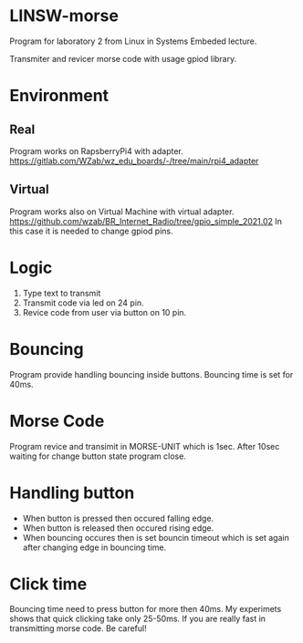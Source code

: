 # LINSW-morse
Program for laboratory 2 from Linux in Systems Embeded lecture.

Transmiter and revicer morse code with usage gpiod library.

# Environment
## Real
Program works on RapsberryPi4 with adapter.
https://gitlab.com/WZab/wz_edu_boards/-/tree/main/rpi4_adapter

## Virtual
Program works also on Virtual Machine with virtual adapter.
https://github.com/wzab/BR_Internet_Radio/tree/gpio_simple_2021.02
In this case it is needed to change gpiod pins.

# Logic
1. Type text to transmit
2. Transmit code via led on 24 pin.
3. Revice code from user via button on 10 pin.

# Bouncing
Program provide handling bouncing inside buttons. Bouncing time is set for 40ms.

# Morse Code
Program revice and transimit in MORSE-UNIT which is 1sec.
After 10sec waiting for change button state program close.

# Handling button
- When button is pressed then occured falling edge.
- When button is released then occured rising edge.
- When bouncing occures then is set bouncin timeout which is set again after changing edge in bouncing time.

# Click time
Bouncing time need to press button for more then 40ms. My experimets shows that quick clicking take only 25-50ms.
If you are really fast in transmitting morse code. Be careful!
